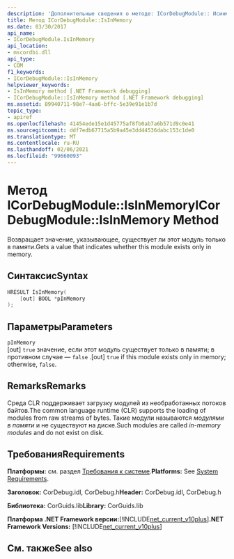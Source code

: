 ```yaml
---
description: 'Дополнительные сведения о методе: ICorDebugModule:: Исинмемори'
title: Метод ICorDebugModule::IsInMemory
ms.date: 03/30/2017
api_name:
- ICorDebugModule.IsInMemory
api_location:
- mscordbi.dll
api_type:
- COM
f1_keywords:
- ICorDebugModule::IsInMemory
helpviewer_keywords:
- IsInMemory method [.NET Framework debugging]
- ICorDebugModule::IsInMemory method [.NET Framework debugging]
ms.assetid: 89940711-98e7-4aa6-bffc-5e39e91e1b7d
topic_type:
- apiref
ms.openlocfilehash: 41454ede15e1d45775af8fb0ab7a6b571d9c0e41
ms.sourcegitcommit: ddf7edb67715a5b9a45e3dd44536dabc153c1de0
ms.translationtype: MT
ms.contentlocale: ru-RU
ms.lasthandoff: 02/06/2021
ms.locfileid: "99660093"
---
```

# <a name="icordebugmoduleisinmemory-method"></a><span data-ttu-id="f49b7-103">Метод ICorDebugModule::IsInMemory</span><span class="sxs-lookup"><span data-stu-id="f49b7-103">ICorDebugModule::IsInMemory Method</span></span>

<span data-ttu-id="f49b7-104">Возвращает значение, указывающее, существует ли этот модуль только в памяти.</span><span class="sxs-lookup"><span data-stu-id="f49b7-104">Gets a value that indicates whether this module exists only in memory.</span></span>  
  
## <a name="syntax"></a><span data-ttu-id="f49b7-105">Синтаксис</span><span class="sxs-lookup"><span data-stu-id="f49b7-105">Syntax</span></span>  
  
```cpp  
HRESULT IsInMemory(  
    [out] BOOL *pInMemory  
);  
```  
  
## <a name="parameters"></a><span data-ttu-id="f49b7-106">Параметры</span><span class="sxs-lookup"><span data-stu-id="f49b7-106">Parameters</span></span>  

 `pInMemory`  
 <span data-ttu-id="f49b7-107">[out] `true` значение, если этот модуль существует только в памяти; в противном случае — `false` .</span><span class="sxs-lookup"><span data-stu-id="f49b7-107">[out] `true` if this module exists only in memory; otherwise, `false`.</span></span>  
  
## <a name="remarks"></a><span data-ttu-id="f49b7-108">Remarks</span><span class="sxs-lookup"><span data-stu-id="f49b7-108">Remarks</span></span>  

 <span data-ttu-id="f49b7-109">Среда CLR поддерживает загрузку модулей из необработанных потоков байтов.</span><span class="sxs-lookup"><span data-stu-id="f49b7-109">The common language runtime (CLR) supports the loading of modules from raw streams of bytes.</span></span> <span data-ttu-id="f49b7-110">Такие модули называются *модулями в памяти* и не существуют на диске.</span><span class="sxs-lookup"><span data-stu-id="f49b7-110">Such modules are called *in-memory modules* and do not exist on disk.</span></span>  
  
## <a name="requirements"></a><span data-ttu-id="f49b7-111">Требования</span><span class="sxs-lookup"><span data-stu-id="f49b7-111">Requirements</span></span>  

 <span data-ttu-id="f49b7-112">**Платформы:** см. раздел [Требования к системе](../../get-started/system-requirements.md).</span><span class="sxs-lookup"><span data-stu-id="f49b7-112">**Platforms:** See [System Requirements](../../get-started/system-requirements.md).</span></span>  
  
 <span data-ttu-id="f49b7-113">**Заголовок:** CorDebug.idl, CorDebug.h</span><span class="sxs-lookup"><span data-stu-id="f49b7-113">**Header:** CorDebug.idl, CorDebug.h</span></span>  
  
 <span data-ttu-id="f49b7-114">**Библиотека:** CorGuids.lib</span><span class="sxs-lookup"><span data-stu-id="f49b7-114">**Library:** CorGuids.lib</span></span>  
  
 <span data-ttu-id="f49b7-115">**Платформа .NET Framework версии:**[!INCLUDE[net_current_v10plus](../../../../includes/net-current-v10plus-md.md)]</span><span class="sxs-lookup"><span data-stu-id="f49b7-115">**.NET Framework Versions:** [!INCLUDE[net_current_v10plus](../../../../includes/net-current-v10plus-md.md)]</span></span>  
  
## <a name="see-also"></a><span data-ttu-id="f49b7-116">См. также</span><span class="sxs-lookup"><span data-stu-id="f49b7-116">See also</span></span>
